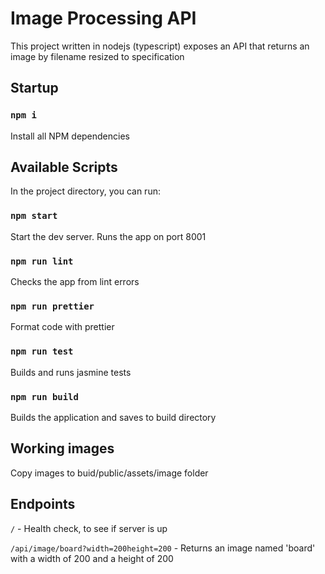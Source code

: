 # Image Processing API

This project written in nodejs (typescript) exposes an API that returns an image by filename resized to specification

## Startup

### `npm i`

Install all NPM dependencies

## Available Scripts

In the project directory, you can run:

### `npm start`

Start the dev server. Runs the app on port 8001

### `npm run lint`

Checks the app from lint errors

### `npm run prettier`

Format code with prettier

### `npm run test`

Builds and runs jasmine tests

### `npm run build`

Builds the application and saves to build directory

## Working images

Copy images to buid/public/assets/image folder

## Endpoints

`/` - Health check, to see if server is up

`/api/image/board?width=200height=200` - Returns an image named 'board' with a width of 200 and a height of 200
